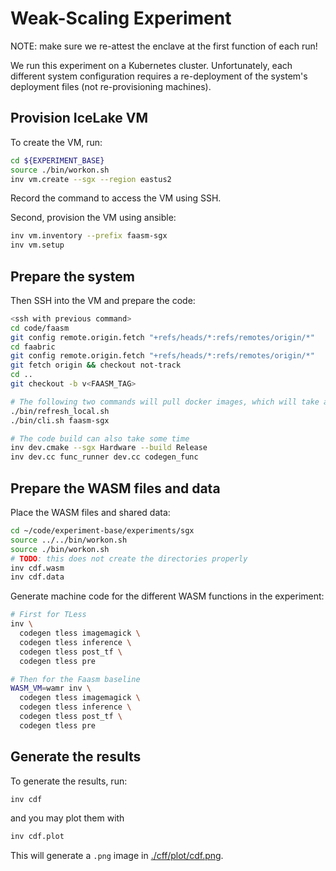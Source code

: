 # Weak-Scaling Experiment

NOTE: make sure we re-attest the enclave at the first function of each run!

We run this experiment on a Kubernetes cluster. Unfortunately, each different
system configuration requires a re-deployment of the system's deployment files
(not re-provisioning machines).

## Provision IceLake VM

To create the VM, run:

```bash
cd ${EXPERIMENT_BASE}
source ./bin/workon.sh
inv vm.create --sgx --region eastus2
```

Record the command to access the VM using SSH.

Second, provision the VM using ansible:

```bash
inv vm.inventory --prefix faasm-sgx
inv vm.setup
```

## Prepare the system

Then SSH into the VM and prepare the code:

```bash
<ssh with previous command>
cd code/faasm
git config remote.origin.fetch "+refs/heads/*:refs/remotes/origin/*"
cd faabric
git config remote.origin.fetch "+refs/heads/*:refs/remotes/origin/*"
git fetch origin && checkout not-track
cd ..
git checkout -b v<FAASM_TAG>

# The following two commands will pull docker images, which will take a while
./bin/refresh_local.sh
./bin/cli.sh faasm-sgx

# The code build can also take some time
inv dev.cmake --sgx Hardware --build Release
inv dev.cc func_runner dev.cc codegen_func
```

## Prepare the WASM files and data

Place the WASM files and shared data:

```bash
cd ~/code/experiment-base/experiments/sgx
source ../../bin/workon.sh
source ./bin/workon.sh
# TODO: this does not create the directories properly
inv cdf.wasm
inv cdf.data
```

Generate machine code for the different WASM functions in the experiment:

```bash
# First for TLess
inv \
  codegen tless imagemagick \
  codegen tless inference \
  codegen tless post_tf \
  codegen tless pre

# Then for the Faasm baseline
WASM_VM=wamr inv \
  codegen tless imagemagick \
  codegen tless inference \
  codegen tless post_tf \
  codegen tless pre
```

## Generate the results

To generate the results, run:

```bash
inv cdf
```

and you may plot them with

```bash
inv cdf.plot
```

This will generate a `.png` image in [./cff/plot/cdf.png](./plot/cdf.png).

